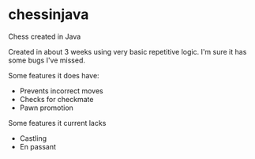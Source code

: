 # chessinjava
Chess created in Java

Created in about 3 weeks using very basic repetitive logic. I'm sure it has some bugs I've missed.

Some features it does have:
* Prevents incorrect moves 
* Checks for checkmate
* Pawn promotion


Some features it current lacks
* Castling
* En passant
